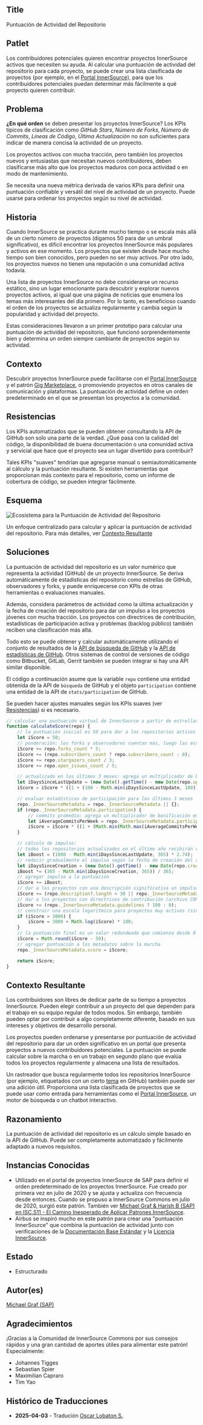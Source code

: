 ## Title

Puntuación de Actividad del Repositorio

## Patlet

Los contribuidores potenciales quieren encontrar proyectos InnerSource activos que necesiten su ayuda. Al calcular una puntuación de actividad del repositorio para cada proyecto, se puede crear una lista clasificada de proyectos (por ejemplo, en el [Portal InnerSource](innersource-portal.md)), para que los contribuidores potenciales puedan determinar más fácilmente a qué proyecto quieren contribuir.

## Problema

**¿En qué orden** se deben presentar los proyectos InnerSource? Los KPIs típicos de clasificación como *GitHub Stars*, *Número de Forks*, *Número de Commits*, *Líneas de Código*, *Última Actualización* no son suficientes para indicar de manera concisa la actividad de un proyecto.

Los proyectos activos con mucha tracción, pero también los proyectos nuevos y entusiastas que necesitan nuevos contribuidores, deben clasificarse más alto que los proyectos maduros con poca actividad o en modo de mantenimiento.

Se necesita una nueva métrica derivada de varios KPIs para definir una puntuación confiable y versátil del nivel de actividad de un proyecto. Puede usarse para ordenar los proyectos según su nivel de actividad.

## Historia

Cuando InnerSource se practica durante mucho tiempo o se escala más allá de un cierto número de proyectos (digamos 50 para dar un umbral significativo), es difícil encontrar los proyectos InnerSource más populares y activos en ese momento. Los proyectos que existen desde hace mucho tiempo son bien conocidos, pero pueden no ser muy activos. Por otro lado, los proyectos nuevos no tienen una reputación o una comunidad activa todavía.

Una lista de proyectos InnerSource no debe considerarse un recurso estático, sino un lugar emocionante para descubrir y explorar nuevos proyectos activos, al igual que una página de noticias que enumera los temas más interesantes del día primero. Por lo tanto, es beneficioso cuando el orden de los proyectos se actualiza regularmente y cambia según la popularidad y actividad del proyecto.

Estas consideraciones llevaron a un primer prototipo para calcular una puntuación de actividad del repositorio, que funcionó sorprendentemente bien y determina un orden siempre cambiante de proyectos según su actividad.

## Contexto

Descubrir proyectos InnerSource puede facilitarse con el [Portal InnerSource](innersource-portal.md) y el patrón [Gig Marketplace](gig-marketplace.md), o promoviendo proyectos en otros canales de comunicación y plataformas. La puntuación de actividad define un orden predeterminado en el que se presentan los proyectos a la comunidad.

## Resistencias

Los KPIs automatizados que se pueden obtener consultando la API de GitHub son solo una parte de la verdad. ¿Qué pasa con la calidad del código, la disponibilidad de buena documentación o una comunidad activa y servicial que hace que el proyecto sea un lugar divertido para contribuir?

Tales KPIs "suaves" tendrían que agregarse manual o semiautomáticamente al cálculo y la puntuación resultante. Si existen herramientas que proporcionan más contexto para el repositorio, como un informe de cobertura de código, se pueden integrar fácilmente.

## Esquema

![Ecosistema para la Puntuación de Actividad del Repositorio](../../../assets/img/repository_activity_score.png)

Un enfoque centralizado para calcular y aplicar la puntuación de actividad del repositorio. Para más detalles, ver [Contexto Resultante](#contexto-resultante)

## Soluciones

La puntuación de actividad del repositorio es un valor numérico que representa la actividad (GitHub) de un proyecto InnerSource. Se deriva automáticamente de estadísticas del repositorio como estrellas de GitHub, observadores y forks, y puede enriquecerse con KPIs de otras herramientas o evaluaciones manuales.

Además, considera parámetros de actividad como la última actualización y la fecha de creación del repositorio para dar un impulso a los proyectos jóvenes con mucha tracción. Los proyectos con directrices de contribución, estadísticas de participación activa y problemas (backlog público) también reciben una clasificación más alta.

Todo esto se puede obtener y calcular automáticamente utilizando el conjunto de resultados de la [API de búsqueda de GitHub](https://docs.github.com/en/rest/search#search-repositories) y la [API de estadísticas de GitHub](https://docs.github.com/en/rest/metrics/statistics). Otros sistemas de control de versiones de código como Bitbucket, GitLab, Gerrit también se pueden integrar si hay una API similar disponible.

El código a continuación asume que la variable `repo` contiene una entidad obtenida de la API de `búsqueda` de GitHub y el objeto `participation` contiene una entidad de la API de `stats/participation` de GitHub.

Se pueden hacer ajustes manuales según los KPIs suaves (ver [Resistencias](#Resistencias)) si es necesario.

``` javascript
// calcular una puntuación virtual de InnerSource a partir de estrellas, observadores, commits y problemas
function calculateScore(repo) {
    // la puntuación inicial es 50 para dar a los repositorios activos con bajos KPIs de GitHub (forks, observadores, estrellas) un mejor punto de partida
    let iScore = 50;
    // ponderación: los forks y observadores cuentan más, luego las estrellas, agregar una pequeña puntuación para problemas abiertos también
    iScore += repo.forks_count * 5;
    iScore += (repo.subscribers_count ? repo.subscribers_count : 0);
    iScore += repo.stargazers_count / 3;
    iScore += repo.open_issues_count / 5;

    // actualizado en los últimos 3 meses: agrega un multiplicador de bonificación entre 0..1 a la puntuación general (1 = actualizado hoy, 0 = actualizado hace más de 100 días)
    let iDaysSinceLastUpdate = (new Date().getTime() - new Date(repo.updated_at).getTime()) / 1000 / 86400;
    iScore = iScore * ((1 + (100 - Math.min(iDaysSinceLastUpdate, 100))) / 100);

    // evaluar estadísticas de participación para los últimos 3 meses
    repo._InnerSourceMetadata = repo._InnerSourceMetadata || {};
    if (repo._InnerSourceMetadata.participation) {
        // commits promedio: agrega un multiplicador de bonificación entre 0..1 a la puntuación general (1 = >10 commits por semana, 0 = menos de 3 commits por semana)
        let iAverageCommitsPerWeek = repo._InnerSourceMetadata.participation.slice(-13).reduce((a, b) => a + b) / 13;
        iScore = iScore * ((1 + (Math.min(Math.max(iAverageCommitsPerWeek - 3, 0), 7))) / 7);
    }

    // cálculo de impulso:
    // todos los repositorios actualizados en el último año recibirán un impulso máximo de 1000 que disminuye según los días desde la última actualización
    let iBoost = (1000 - Math.min(iDaysSinceLastUpdate, 365) * 2.74);
    // reducir gradualmente el impulso según la fecha de creación del repositorio para mezclar con estadísticas de "compromiso real"
    let iDaysSinceCreation = (new Date().getTime() - new Date(repo.created_at).getTime()) / 1000 / 86400;
    iBoost *= (365 - Math.min(iDaysSinceCreation, 365)) / 365;
    // agregar impulso a la puntuación
    iScore += iBoost;
    // dar a los proyectos con una descripción significativa un impulso estático de 50
    iScore += (repo.description?.length > 30 || repo._InnerSourceMetadata.motivation?.length > 30 ? 50 : 0);
    // dar a los proyectos con directrices de contribución (archivo CONTRIBUTING.md) un impulso estático de 100
    iScore += (repo._InnerSourceMetadata.guidelines ? 100 : 0);
    // construir una escala logarítmica para proyectos muy activos (sin límite pero estabilizándose alrededor de 5000)
    if (iScore > 3000) {
        iScore = 3000 + Math.log(iScore) * 100;
    }
    // la puntuación final es un valor redondeado que comienza desde 0 (restar el valor inicial)
    iScore = Math.round(iScore - 50);
    // agregar puntuación a los metadatos sobre la marcha
    repo._InnerSourceMetadata.score = iScore;

    return iScore;
}
```

## Contexto Resultante

Los contribuidores son libres de dedicar parte de su tiempo a proyectos InnerSource. Pueden elegir contribuir a un proyecto del que dependen para el trabajo en su equipo regular de todos modos. Sin embargo, también pueden optar por contribuir a algo completamente diferente, basado en sus intereses y objetivos de desarrollo personal.

Los proyectos pueden ordenarse y presentarse por puntuación de actividad del repositorio para dar un orden significativo en un portal que presenta proyectos a nuevos contribuidores potenciales. La puntuación se puede calcular sobre la marcha o en un trabajo en segundo plano que evalúa todos los proyectos regularmente y almacena una lista de resultados.

Un rastreador que busca regularmente todos los repositorios InnerSource (por ejemplo, etiquetados con un cierto [tema](https://github.com/topics) en GitHub) también puede ser una adición útil. Proporciona una lista clasificada de proyectos que se puede usar como entrada para herramientas como el [Portal InnerSource](innersource-portal.md), un motor de búsqueda o un chatbot interactivo.

## Razonamiento

La puntuación de actividad del repositorio es un cálculo simple basado en la API de GitHub. Puede ser completamente automatizado y fácilmente adaptado a nuevos requisitos.

## Instancias Conocidas

* Utilizado en el portal de proyectos InnerSource de SAP para definir el orden predeterminado de los proyectos InnerSource. Fue creado por primera vez en julio de 2020 y se ajusta y actualiza con frecuencia desde entonces. Cuando se propuso a InnerSource Commons en julio de 2020, surgió este patrón. También ver [Michael Graf & Harish B (SAP) en ISC.S11 - El Camino Inesperado de Aplicar Patrones InnerSource](https://www.youtube.com/watch?v=6r9QOw9dcQo&list=PLCH-i0B0otNQZQt_QzGR9Il_kE4C6cQRy&index=6).
* Airbus se inspiró mucho en este patrón para crear una "puntuación InnerSource" que combina la puntuación de actividad junto con verificaciones de la [Documentación Base Estándar](./base-documentation.md) y la [Licencia InnerSource](./innersource-license.md).

## Estado

* Estructurado

## Autor(es)

[Michael Graf (SAP)](mailto:mi.graf@sap.com)

## Agradecimientos

¡Gracias a la Comunidad de InnerSource Commons por sus consejos rápidos y una gran cantidad de aportes útiles para alimentar este patrón! Especialmente:

* Johannes Tigges
* Sebastian Spier
* Maximilian Capraro
* Tim Yao

## Histórico de Traducciones

- **2025-04-03** - Tradución [Oscar Lobaton S.](https://github.com/ovas04)
